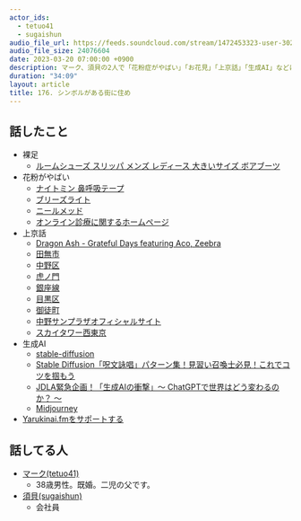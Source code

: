 ```yaml
---
actor_ids:
  - tetuo41
  - sugaishun
audio_file_url: https://feeds.soundcloud.com/stream/1472453323-user-302747142-yarukinai-176-2023_03_20.mp3
audio_file_size: 24076604
date: 2023-03-20 07:00:00 +0900
description: マーク、須貝の2人で「花粉症がやばい」「お花見」「上京話」「生成AI」などについて話しました。
duration: "34:09"
layout: article
title: 176. シンボルがある街に住め
---
```


## 話したこと
- 裸足
  - [ルームシューズ スリッパ メンズ レディース 大きいサイズ ボアブーツ](https://www.amazon.co.jp/gp/product/B07JQ7HY5C/)
- 花粉がやばい
  - [ナイトミン 鼻呼吸テープ](https://www.kobayashi.co.jp/seihin/nm_tape/)
  - [ブリーズライト](https://www.breatheright.jp/)
  - [ニールメッド](https://www.neilmed.jp/)
  - [オンライン診療に関するホームページ](https://www.mhlw.go.jp/stf/seisakunitsuite/bunya/kenkou_iryou/iryou/rinsyo/index_00010.html)
- 上京話
  - [Dragon Ash - Grateful Days featuring Aco, Zeebra](https://youtu.be/zSYP29oFBk0?t=109)
  - [田無市](https://ja.wikipedia.org/wiki/%E7%94%B0%E7%84%A1%E5%B8%82)
  - [中野区](https://ja.wikipedia.org/wiki/%E4%B8%AD%E9%87%8E%E5%8C%BA)
  - [虎ノ門](https://ja.wikipedia.org/wiki/%E8%99%8E%E3%83%8E%E9%96%80)
  - [銀座線](https://www.tokyometro.jp/station/line_ginza/index.html)
  - [目黒区](https://ja.wikipedia.org/wiki/%E7%9B%AE%E9%BB%92%E5%8C%BA)
  - [御徒町](https://ja.wikipedia.org/wiki/%E5%BE%A1%E5%BE%92%E7%94%BA)
  - [中野サンプラザオフィシャルサイト](https://www.sunplaza.jp/)
  - [スカイタワー西東京](https://ja.wikipedia.org/wiki/%E3%82%B9%E3%82%AB%E3%82%A4%E3%82%BF%E3%83%AF%E3%83%BC%E8%A5%BF%E6%9D%B1%E4%BA%AC)
- 生成AI
  - [stable-diffusion](https://github.com/CompVis/stable-diffusion)
  - [Stable Diffusion「呪文詠唱」パターン集！見習い召喚士必見！これでコツを掴もう](https://ponkichi.blog/stable-diffusion-prompt/)
  - [JDLA緊急企画！「生成AIの衝撃」～ ChatGPTで世界はどう変わるのか？ ～](https://www.youtube.com/watch?v=TVaB5R4-uOE)
  - [Midjourney](https://www.midjourney.com/home/?callbackUrl=%2Fapp%2F)
- [Yarukinai.fmをサポートする](https://note.com/tetuo41/circle)

## 話してる人
- [マーク(tetuo41)](https://twitter.com/tetuo41)
  - 38歳男性。既婚。二児の父です。
- [須貝(sugaishun)](https://twitter.com/sugaishun)
  - 会社員
